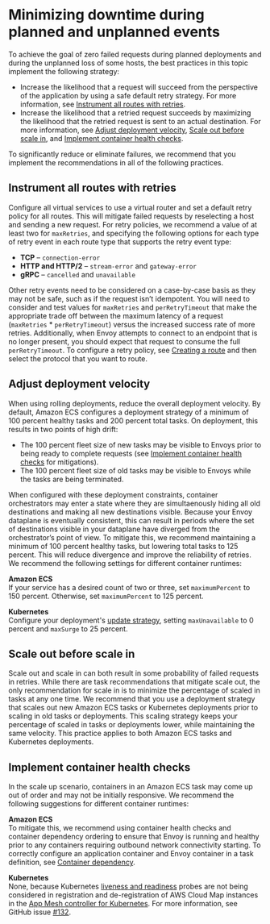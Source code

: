 # Minimizing downtime during planned and unplanned events<a name="bp-minimizing-downtime"></a>

To achieve the goal of zero failed requests during planned deployments and during the unplanned loss of some hosts, the best practices in this topic implement the following strategy:
+ Increase the likelihood that a request will succeed from the perspective of the application by using a safe default retry strategy\. For more information, see [Instrument all routes with retries](#route-retries)\.
+ Increase the likelihood that a retried request succeeds by maximizing the likelihood that the retried request is sent to an actual destination\. For more information, see [Adjust deployment velocity](#reduce-deployment-velocity), [Scale out before scale in](#scale-out), and [Implement container health checks](#health-checks)\.

To significantly reduce or eliminate failures, we recommend that you implement the recommendations in all of the following practices\.

## Instrument all routes with retries<a name="route-retries"></a>

Configure all virtual services to use a virtual router and set a default retry policy for all routes\. This will mitigate failed requests by reselecting a host and sending a new request\.  For retry policies, we recommend a value of at least two for `maxRetries`, and specifying the following options for each type of retry event in each route type that supports the retry event type:
+ **TCP** – `connection-error`
+ **HTTP and HTTP/2** – `stream-error` and `gateway-error`
+ **gRPC** – `cancelled` and `unavailable`

Other retry events need to be considered on a case\-by\-case basis as they may not be safe, such as if the request isn’t idempotent\. You will need to consider and test values for `maxRetries` and `perRetryTimeout` that make the appropriate trade off between the maximum latency of a request \(`maxRetries` \* `perRetryTimeout`\) versus the increased success rate of more retries\. Additionally, when Envoy attempts to connect to an endpoint that is no longer present, you should expect that request to consume the full `perRetryTimeout`\. To configure a retry policy, see [Creating a route](routes.md#create-route) and then select the protocol that you want to route\.

## Adjust deployment velocity<a name="reduce-deployment-velocity"></a>

When using rolling deployments, reduce the overall deployment velocity\. By default, Amazon ECS configures a deployment strategy of a minimum of 100 percent healthy tasks and 200 percent total tasks\. On deployment, this results in two points of high drift:
+ The 100 percent fleet size of new tasks may be visible to Envoys prior to being ready to complete requests \(see [Implement container health checks](#health-checks) for mitigations\)\.
+ The 100 percent fleet size of old tasks may be visible to Envoys while the tasks are being terminated\.

When configured with these deployment constraints, container orchestrators may enter a state where they are simultaenously hiding all old destinations and making all new destinations visible\. Because your Envoy dataplane is eventually consistent, this can result in periods where the set of destinations visible in your dataplane have diverged from the orchestrator’s point of view\. To mitigate this, we recommend maintaining a minimum of 100 percent healthy tasks, but lowering total tasks to 125 percent\. This will reduce divergence and improve the reliability of retries\. We recommend the following settings for different container runtimes:

**Amazon ECS**  
If your service has a desired count of two or three, set `maximumPercent` to 150 percent\. Otherwise, set `maximumPercent` to 125 percent\.

**Kubernetes**  
Configure your deployment's [update strategy](https://kubernetes.io/docs/reference/generated/kubernetes-api/v1.16/#deploymentstrategy-v1beta2-apps), setting `maxUnavailable` to 0 percent and `maxSurge` to 25 percent\. 

## Scale out before scale in<a name="scale-out"></a>

Scale out and scale in can both result in some probability of failed requests in retries\. While there are task recommendations that mitigate scale out, the only recommendation for scale in is to minimize the percentage of scaled in tasks at any one time\. We recommend that you use a deployment strategy that scales out new Amazon ECS tasks or Kubernetes deployments prior to scaling in old tasks or deployments\. This scaling strategy keeps your percentage of scaled in tasks or deployments lower, while maintaining the same velocity\. This practice applies to both Amazon ECS tasks and Kubernetes deployments\.

## Implement container health checks<a name="health-checks"></a>

In the scale up scenario, containers in an Amazon ECS task may come up out of order and may not be initially responsive\. We recommend the following suggestions for different container runtimes:

**Amazon ECS**  
To mitigate this, we recommend using container health checks and container dependency ordering to ensure that Envoy is running and healthy prior to any containers requiring outbound network connectivity starting\. To correctly configure an application container and Envoy container in a task definition, see [Container dependency](https://docs.aws.amazon.com/AmazonECS/latest/developerguide/example_task_definitions.html#example_task_definition-containerdependency)\.

**Kubernetes**  
None, because Kubernetes [liveness and readiness](https://kubernetes.io/docs/tasks/configure-pod-container/configure-liveness-readiness-startup-probes/) probes are not being considered in registration and de\-registration of AWS Cloud Map instances in the [App Mesh controller for Kubernetes](https://github.com/aws/aws-app-mesh-controller-for-k8s)\. For more information, see GitHub issue [\#132](https://github.com/aws/aws-app-mesh-controller-for-k8s/issues/132)\.